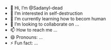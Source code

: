 - 👋 Hi, I’m @Sadanyl-dead
- 👀 I’m interested in self-destruction 
- 🌱 I’m currently learning how to becom human 
- 💞️ I’m looking to collaborate on ...
- 📫 How to reach me ...
- 😄 Pronouns: ...
- ⚡ Fun fact: ...

<!---
Sadanyl-dead/Sadanyl-dead is a ✨ special ✨ repository because its `README.md` (this file) appears on your GitHub profile.
You can click the Preview link to take a look at your changes.
--->
